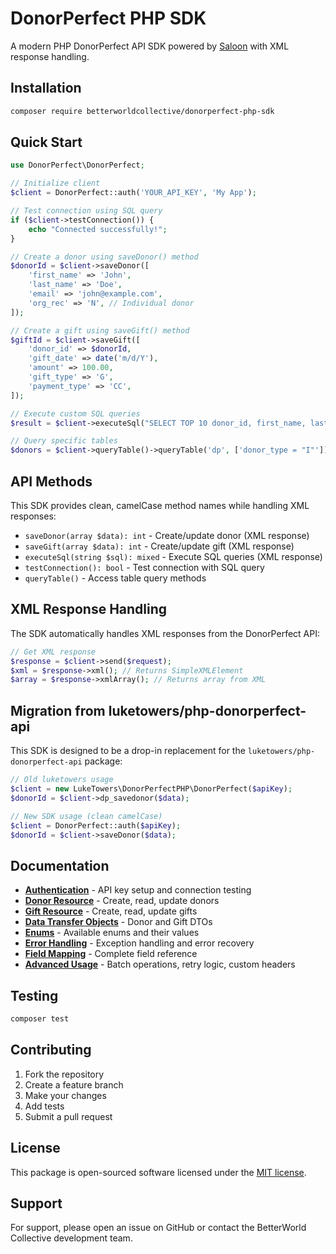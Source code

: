 # DonorPerfect PHP SDK

A modern PHP DonorPerfect API SDK powered by [Saloon](https://github.com/saloonphp/saloon) with XML response handling.

## Installation

```bash
composer require betterworldcollective/donorperfect-php-sdk
```

## Quick Start

```php
use DonorPerfect\DonorPerfect;

// Initialize client
$client = DonorPerfect::auth('YOUR_API_KEY', 'My App');

// Test connection using SQL query
if ($client->testConnection()) {
    echo "Connected successfully!";
}

// Create a donor using saveDonor() method
$donorId = $client->saveDonor([
    'first_name' => 'John',
    'last_name' => 'Doe',
    'email' => 'john@example.com',
    'org_rec' => 'N', // Individual donor
]);

// Create a gift using saveGift() method
$giftId = $client->saveGift([
    'donor_id' => $donorId,
    'gift_date' => date('m/d/Y'),
    'amount' => 100.00,
    'gift_type' => 'G',
    'payment_type' => 'CC',
]);

// Execute custom SQL queries
$result = $client->executeSql("SELECT TOP 10 donor_id, first_name, last_name FROM dp");

// Query specific tables
$donors = $client->queryTable()->queryTable('dp', ['donor_type = "I"']);
```

## API Methods

This SDK provides clean, camelCase method names while handling XML responses:

- `saveDonor(array $data): int` - Create/update donor (XML response)
- `saveGift(array $data): int` - Create/update gift (XML response)  
- `executeSql(string $sql): mixed` - Execute SQL queries (XML response)
- `testConnection(): bool` - Test connection with SQL query
- `queryTable()` - Access table query methods

## XML Response Handling

The SDK automatically handles XML responses from the DonorPerfect API:

```php
// Get XML response
$response = $client->send($request);
$xml = $response->xml(); // Returns SimpleXMLElement
$array = $response->xmlArray(); // Returns array from XML
```

## Migration from luketowers/php-donorperfect-api

This SDK is designed to be a drop-in replacement for the `luketowers/php-donorperfect-api` package:

```php
// Old luketowers usage
$client = new LukeTowers\DonorPerfectPHP\DonorPerfect($apiKey);
$donorId = $client->dp_savedonor($data);

// New SDK usage (clean camelCase)
$client = DonorPerfect::auth($apiKey);
$donorId = $client->saveDonor($data);
```

## Documentation

- **[Authentication](docs/authentication.md)** - API key setup and connection testing
- **[Donor Resource](docs/donor-resource.md)** - Create, read, update donors
- **[Gift Resource](docs/gift-resource.md)** - Create, read, update gifts
- **[Data Transfer Objects](docs/data-transfer-objects.md)** - Donor and Gift DTOs
- **[Enums](docs/enums.md)** - Available enums and their values
- **[Error Handling](docs/error-handling.md)** - Exception handling and error recovery
- **[Field Mapping](docs/field-mapping.md)** - Complete field reference
- **[Advanced Usage](docs/advanced-usage.md)** - Batch operations, retry logic, custom headers

## Testing

```bash
composer test
```

## Contributing

1. Fork the repository
2. Create a feature branch
3. Make your changes
4. Add tests
5. Submit a pull request

## License

This package is open-sourced software licensed under the [MIT license](LICENSE).

## Support

For support, please open an issue on GitHub or contact the BetterWorld Collective development team.
